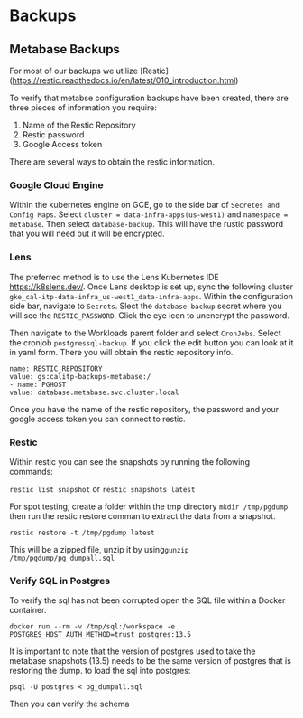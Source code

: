 # Backups

## Metabase Backups

For most of our backups we utilize [Restic] (https://restic.readthedocs.io/en/latest/010_introduction.html)

To verify that metabse configuration backups have been created, there are three pieces of information you require:

1. Name of the Restic Repository
2. Restic password
3. Google Access token

There are several ways to obtain the restic information.

### Google Cloud Engine

Within the kubernetes engine on GCE, go to the side bar of `Secretes and Config Maps`. Select `cluster = data-infra-apps(us-west1)` and `namespace = metabase`. Then select `database-backup`. This will have the rustic password that you will need but it will be encrypted.

### Lens

The preferred method is to use the Lens Kubernetes IDE https://k8slens.dev/. Once Lens desktop is set up, sync the following cluster `gke_cal-itp-data-infra_us-west1_data-infra-apps`. Within the configuration side bar, navigate to `Secrets`. Slect the `database-backup` secret where you will see the `RESTIC_PASSWORD`. Click the eye icon to unencrypt the password.

Then navigate to the Workloads parent folder and select `CronJobs`. Select the cronjob `postgressql-backup`. If you click the edit button you can look at it in yaml form. There you will obtain the restic repository info.

```shell
name: RESTIC_REPOSITORY
value: gs:calitp-backups-metabase:/
- name: PGHOST
value: database.metabase.svc.cluster.local
```

Once you have the name of the restic repository, the password and your google access token you can connect to restic.

### Restic

Within restic you can see the snapshots by running the following commands:

`restic list snapshot` or `restic snapshots latest`

For spot testing,
create a folder within the tmp directory
`mkdir /tmp/pgdump` then run the restic restore comman to extract the data from a snapshot.

`restic restore -t /tmp/pgdump latest`

This will be a zipped file, unzip it by using`gunzip /tmp/pgdump/pg_dumpall.sql`

### Verify SQL in Postgres

To verify the sql has not been corrupted open the SQL file within a Docker container.

`docker run --rm -v /tmp/sql:/workspace -e POSTGRES_HOST_AUTH_METHOD=trust postgres:13.5`

It is important to note that the version of postgres used to take the metabase snapshots (13.5) needs to be the same version of postgres that is restoring the dump.
to load the sql into postgres:

`psql -U postgres < pg_dumpall.sql`

Then you can verify the schema
